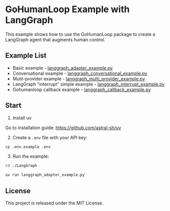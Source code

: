 # GoHumanLoop Example with LangGraph

This example shows how to use the GoHumanLoop package to create a LangGraph agent that augments human control.

## Example List

- Basic example - [langgraph_adapter_example.py](./langgraph_adapter_example.py)
- Conversational example - [langgraph_conversational_example.py](./langgraph_conversational_example.py)
- Mutil-provider example - [langgraph_multi_provider_example.py](./langgraph_multi_provider_example.py)
- LangGraph "interrupt" simple example - [langgraph_interrupt_example.py](./langgraph_interrupt_example.py)
- Gohumanloop callback example - [langgraph_callback_example.py](./langgraph_callback_example.py)

## Start

1. Install uv

Go to installation guide: https://github.com/astral-sh/uv

2. Create a `.env` file with your API key:

```bash
cp .env.example .env
```

3. Run the example:

```bash
cd ./LangGraph

uv run langgraph_adapter_example.py
```

## License

This project is released under the MIT License.
